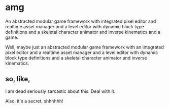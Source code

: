 amg
===

An abstracted modular game framework with integrated pixel editor and realtime asset manager and a level editor with dynamic block type definitions and a skeletal character animator and inverse kinematics and a game. 

Well, maybe just an abstracted modular game framework with an integrated pixel editor and a realtime asset manager and a level editor with dynamic block type definitions and a skeletal character animator and inverse kinematics.

so, like,
---------
I am dead seriously sarcastic about this. Deal with it.

Also, it's a secret, shhhhhh!
